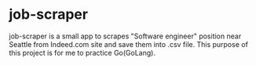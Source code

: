 # job-scraper

job-scraper is a small app to scrapes "Software engineer" position near Seattle from Indeed.com site and save them into .csv file. This purpose of this project is for me to practice Go(GoLang).
